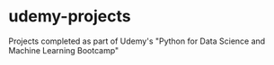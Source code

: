 # udemy-projects
Projects completed as part of Udemy's "Python for Data Science and Machine Learning Bootcamp"
